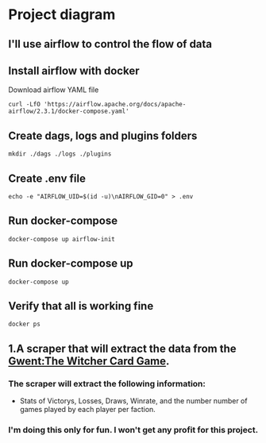 # Project diagram

## I'll use airflow to control the flow of data
## Install airflow with docker
Download airflow YAML file

```
curl -LfO 'https://airflow.apache.org/docs/apache-airflow/2.3.1/docker-compose.yaml'
```
## Create dags, logs and plugins folders

```
mkdir ./dags ./logs ./plugins
```
## Create .env file

```
echo -e "AIRFLOW_UID=$(id -u)\nAIRFLOW_GID=0" > .env
```
## Run docker-compose

```
docker-compose up airflow-init
```
## Run docker-compose up
    
```
docker-compose up
```
## Verify that all is working fine

```
docker ps
```

## 1.A scraper that will extract the data from the [Gwent:The Witcher Card Game](https://www.playgwent.com/).
### The scraper will extract the following information:
* Stats of Victorys, Losses, Draws, Winrate, and the number number of games played by each player per faction. 



















### I'm doing this only for fun. I won't get any profit for this project.